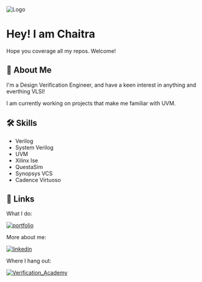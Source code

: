 
![Logo](https://i.pinimg.com/736x/09/52/48/0952480d2a933351131466027413b8c7.jpg)


# Hey! I am Chaitra

Hope you coverage all my repos. Welcome!


## 🚀 About Me
I'm a Design Verification Engineer, and have a keen interest in anything and everthing VLSI!

I am currently working on projects that make me familiar with UVM.
## 🛠 Skills
+ Verilog
+ System Verilog
+ UVM
+ Xilinx Ise
+ QuestaSim
+ Synopsys VCS
+ Cadence Virtuoso


## 🔗 Links
What I do:

[![portfolio](https://img.shields.io/badge/my_Projects-000?style=for-the-badge&logo=ko-fi&logoColor=white)](https://github.com/theteamonk)

More about me:

[![linkedin](https://img.shields.io/badge/linkedin-0A66C2?style=for-the-badge&logo=linkedin&logoColor=white)](https://www.linkedin.com/in/chaithrashreeharish)

Where I hang out:

[![Verification_Academy](https://img.shields.io/badge/Verification_Academy-1DA1F2?style=for-the-badge&logo=twitter&logoColor=white)](https://verificationacademy.com/forums/u/chaitra/summary)
